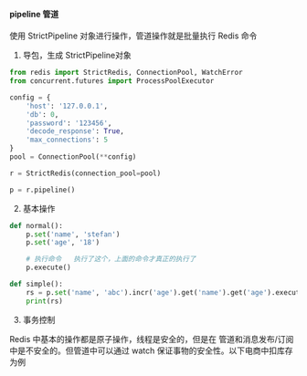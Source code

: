 #### pipeline 管道

使用 StrictPipeline 对象进行操作，管道操作就是批量执行 Redis 命令

1. 导包，生成 StrictPipeline对象

```python
from redis import StrictRedis, ConnectionPool, WatchError
from concurrent.futures import ProcessPoolExecutor

config = {
    'host': '127.0.0.1',
    'db': 0,
    'password': '123456',
    'decode_response': True,
    'max_connections': 5
}
pool = ConnectionPool(**config)

r = StrictRedis(connection_pool=pool)

p = r.pipeline()
```

2. 基本操作

```python
def normal():
    p.set('name', 'stefan')
    p.set('age', '18')

    # 执行命令   执行了这个，上面的命令才真正的执行了
    p.execute()

```

```python
def simple():
    rs = p.set('name', 'abc').incr('age').get('name').get('age').execute()
    print(rs)
```



3. 事务控制

Redis 中基本的操作都是原子操作，线程是安全的，但是在 管道和消息发布/订阅中是不安全的。但管道中可以通过 watch 保证事物的安全性。以下电商中扣库存为例 

```python

```



